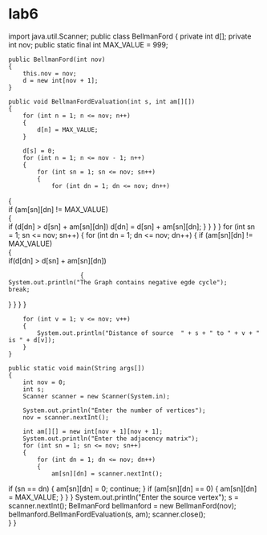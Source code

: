 # lab6

import java.util.Scanner; 
public class BellmanFord 
{ 
    private int d[]; 
    private int nov; 
    public static final int MAX_VALUE = 999; 
  
    public BellmanFord(int nov) 
    { 
        this.nov = nov; 
        d = new int[nov + 1]; 
    } 
  
    public void BellmanFordEvaluation(int s, int am[][]) 
    { 
        for (int n = 1; n <= nov; n++) 
        { 
            d[n] = MAX_VALUE; 
        } 
  
        d[s] = 0; 
        for (int n = 1; n <= nov - 1; n++) 
        { 
            for (int sn = 1; sn <= nov; sn++) 
            { 
                for (int dn = 1; dn <= nov; dn++)  
  {  
   if (am[sn][dn] != MAX_VALUE)  
   {  
    if (d[dn] > d[sn] + am[sn][dn]) 
                              d[dn] = d[sn] + am[sn][dn]; 
                 } 
                } 
            } 
        } 
for (int sn = 1; sn <= nov; sn++) 
        { 
            for (int dn = 1; dn <= nov; dn++) 
     { 
   if (am[sn][dn] != MAX_VALUE)  
   {  
   if(d[dn] > d[sn] + am[sn][dn]) 
 
                        { 
    System.out.println("The Graph contains negative egde cycle"); 
    break; 
   } 
                } 
            } 
        } 
  
        for (int v = 1; v <= nov; v++) 
        { 
            System.out.println("Distance of source  " + s + " to " + v + " is " + d[v]); 
        } 
    } 
  
    public static void main(String args[]) 
    { 
        int nov = 0; 
        int s; 
        Scanner scanner = new Scanner(System.in); 
  
        System.out.println("Enter the number of vertices"); 
        nov = scanner.nextInt(); 
  
        int am[][] = new int[nov + 1][nov + 1]; 
        System.out.println("Enter the adjacency matrix"); 
        for (int sn = 1; sn <= nov; sn++) 
        { 
            for (int dn = 1; dn <= nov; dn++) 
            { 
                am[sn][dn] = scanner.nextInt(); 
if (sn == dn) 
{ 
am[sn][dn] = 0; 
continue; 
} 
if (am[sn][dn] == 0) 
{ 
am[sn][dn] = MAX_VALUE; 
} 
} 
} 
System.out.println("Enter the source vertex"); 
s = scanner.nextInt(); 
BellmanFord bellmanford = new BellmanFord(nov); 
bellmanford.BellmanFordEvaluation(s, am); 
scanner.close();  
} 
}
